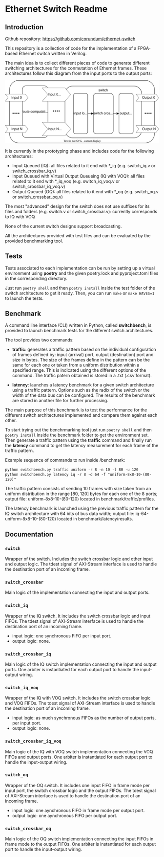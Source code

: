 # Ethernet Switch Readme

## Introduction

Github repository: https://github.com/corundum/ethernet-switch

This repository is a collection of code for the implementation of a FPGA-based Ethernet switch written in Verilog. 

The main idea is to collect different pieces of code to generate different switching architectures for the conmutation of Ethernet frames. These architectures follow this diagram from the input ports to the output ports:

![Switch block diagram](docs/switch_block.svg)

It is currently in the prototyping phase and includes code for the following architectures:

* Input Queued (IQ): all files related to it end with *_iq (e.g. switch_iq.v or switch_crossbar_iq.v)
* Input Queued with Virtual Output Queueing (IQ with VOQ): all files related to it end with *_iq_voq (e.g. switch_iq_voq.v or switch_crossbar_iq_voq.v)
* Output Queued (OQ): all files related to it end with *_oq (e.g. switch_oq.v or switch_crossbar_oq.v)

The most "advanced" design for the switch does not use suffixes for its files and folders (e.g. switch.v or switch_crossbar.v): currently corresponds to IQ with VOQ

None of the current switch designs support broadcasting.

All the architectures provided with test files and can be evaluated by the provided benchmarking tool.

## Tests
Tests associated to each implementation can be run by setting up a virtual environment using **poetry** and the given poetry.lock and pyproject.toml files in the corresponding directory.

Just run `poetry shell` and then `poetry install` inside the test folder of the switch architecture to get it ready. Then, you can run `make` or `make WAVES=1` to launch the tests.

## Benchmark
A command line interface (CLI) written in Python, called **switchbench**, is provided to launch benchmark tests for the different switch architectures. 

The tool provides two commands:
* **traffic**: generates a traffic pattern based on the individual configuration of frames defined by: input (arrival) port, output (destination) port and size in bytes. The size of the frames define in the pattern can be the same for each one or taken from a 
uniform distribution within a specified range. This is indicated using the different options of the command. The traffic patern obtained is stored in a .txt (.csv format).

* **latency**: launches a latency benchmark for a given switch architecture using a traffic pattern. Options such as the radix of the switch or the width of the data bus can be configured. The results of the benchmark are stored in another file for further processing.

The main purpose of this benchmark is to test the performance for the different switch architectures implemented and compare them against each other.

To start trying out the benchrmarking tool just run `poetry shell` and then `poetry install` inside the benchmark folder to get the environment set. Then generate a traffic pattern using the **traffic** command and finally run the **latency** command to get the latency measurement for each frame of the traffic pattern.

Example sequence of commands to run inside /benchmark:

```
python switchbench.py traffic uniform -r 8 -n 10 -l 80 -u 120 
python switchbench.py latency iq -r 8 -d 64 -f "uniform-8x8-10-(80-120)"
```
The traffic pattern consists of sending 10 frames with size taken from an uniform distribution in the range [80, 120] bytes for each one of the 8 ports; output file: uniform-8x8-10-(80-120) located in benchmark/traffic/profiles.

The latency benchmark is launched using the previous traffic pattern for the IQ switch architecture with 64 bits of bus data width; output file: iq-64-uniform-8x8-10-(80-120) located in benchmark/latency/results.

## Documentation

### `switch`

Wrapper of the switch. Includes the switch crossbar logic and other input and output logic. The tdest signal of AXI-Stream interface is used to handle the destination port of an incoming frame.

### `switch_crossbar`

Main logic of the implementation connecting the input and output ports.

### `switch_iq`

Wrapper of the IQ switch. It includes the switch crossbar logic and input FIFOs. The tdest signal of AXI-Stream interface is used to handle the destination port of an incoming frame.
* input logic: one synchronous FIFO per input port.
* output logic: none.

### `switch_crossbar_iq`

Main logic of the IQ switch implementation connecting the input and output ports. One arbiter is instantiated for each output port to handle the input-output wiring.

### `switch_iq_voq`

Wrapper of the IQ with VOQ switch. It includes the switch crossbar logic and VOQ FIFOs. The tdest signal of AXI-Stream interface is used to handle the destination port of an incoming frame.
* input logic: as much synchronous FIFOs as the number of output ports, per input port.
* output logic: none.

### `switch_crossbar_iq_voq`

Main logic of the IQ with VOQ switch implementation connecting the VOQ FIFOs and output ports. One arbiter is instantiated for each output port to handle the input-output wiring.

### `switch_oq`

Wrapper of the OQ switch. It includes one input FIFO in frame mode per input port, the switch crossbar logic and the output FIFOs. The tdest signal of AXI-Stream interface is used to handle the destination port of an incoming frame.
* input logic: one aynchronous FIFO in frame mode per output port.
* output logic: one aynchronous FIFO per output port.

### `switch_crossbar_oq`

Main logic of the OQ switch implementation connecting the input FIFOs in frame mode to the output FIFOs. One arbiter is instantiated for each output port to handle the input-output wiring.